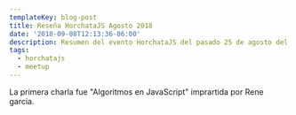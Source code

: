 ```yaml
---
templateKey: blog-post
title: Reseña HorchataJS Agosto 2018
date: '2018-09-08T12:13:36-06:00'
description: Resumen del evento HorchataJS del pasado 25 de agosto del 2018.
tags:
  - horchatajs
  - meetup
---
```

La primera charla fue "Algoritmos en JavaScript" imprartida por Rene garcia.
